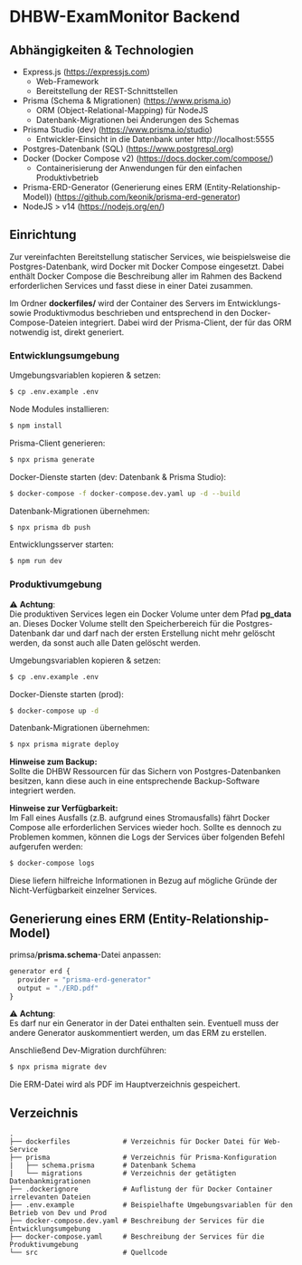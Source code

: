 # DHBW-ExamMonitor Backend

## Abhängigkeiten & Technologien

- Express.js (https://expressjs.com)
  - Web-Framework
  - Bereitstellung der REST-Schnittstellen
- Prisma (Schema & Migrationen) (https://www.prisma.io)
  - ORM (Object-Relational-Mapping) für NodeJS
  - Datenbank-Migrationen bei Änderungen des Schemas
- Prisma Studio (dev) (https://www.prisma.io/studio)
  - Entwickler-Einsicht in die Datenbank unter http://localhost:5555
- Postgres-Datenbank (SQL) (https://www.postgresql.org)
- Docker (Docker Compose v2) (https://docs.docker.com/compose/)
  - Containerisierung der Anwendungen für den einfachen Produktivbetrieb
- Prisma-ERD-Generator (Generierung eines ERM (Entity-Relationship-Model)) (https://github.com/keonik/prisma-erd-generator)
- NodeJS > v14 (https://nodejs.org/en/)

## Einrichtung

Zur vereinfachten Bereitstellung statischer Services, wie beispielsweise die Postgres-Datenbank, wird Docker mit Docker Compose eingesetzt. Dabei enthält Docker Compose die Beschreibung aller im Rahmen des Backend erforderlichen Services und fasst diese in einer Datei zusammen.

Im Ordner **dockerfiles/** wird der Container des Servers im Entwicklungs- sowie Produktivmodus beschrieben und entsprechend in den Docker-Compose-Dateien integriert. Dabei wird der Prisma-Client, der für das ORM notwendig ist, direkt generiert.

### Entwicklungsumgebung

Umgebungsvariablen kopieren & setzen:

```bash
$ cp .env.example .env
```

Node Modules installieren:

```bash
$ npm install
```

Prisma-Client generieren:

```bash
$ npx prisma generate
```

Docker-Dienste starten (dev: Datenbank & Prisma Studio):

```bash
$ docker-compose -f docker-compose.dev.yaml up -d --build
```

Datenbank-Migrationen übernehmen:

```bash
$ npx prisma db push
```

Entwicklungsserver starten:

```bash
$ npm run dev
```

### Produktivumgebung

⚠️ **Achtung**:</br>
Die produktiven Services legen ein Docker Volume unter dem Pfad **pg_data** an. 
Dieses Docker Volume stellt den Speicherbereich für die Postgres-Datenbank dar und darf nach der ersten Erstellung nicht mehr gelöscht werden, da sonst auch alle Daten gelöscht werden.

Umgebungsvariablen kopieren & setzen:

```bash
$ cp .env.example .env
```

Docker-Dienste starten (prod):

```bash
$ docker-compose up -d
```

Datenbank-Migrationen übernehmen:

```bash
$ npx prisma migrate deploy
```

**Hinweise zum Backup:**</br>
Sollte die DHBW Ressourcen für das Sichern von Postgres-Datenbanken besitzen, kann diese auch in eine entsprechende Backup-Software integriert werden.

**Hinweise zur Verfügbarkeit:**</br>
Im Fall eines Ausfalls (z.B. aufgrund eines Stromausfalls) fährt Docker Compose alle erforderlichen Services wieder hoch. Sollte es dennoch zu Problemen kommen, können die Logs der Services über folgenden Befehl aufgerufen werden:

```bash
$ docker-compose logs
```

Diese liefern hilfreiche Informationen in Bezug auf mögliche Gründe der Nicht-Verfügbarkeit einzelner Services.

## Generierung eines ERM (Entity-Relationship-Model)

primsa/**prisma.schema**-Datei anpassen:

```js
generator erd {
  provider = "prisma-erd-generator"
  output = "./ERD.pdf"
}
```

⚠️ **Achtung**:</br>
Es darf nur ein Generator in der Datei enthalten sein. Eventuell muss der andere Generator auskommentiert werden, um das ERM zu erstellen.

Anschließend Dev-Migration durchführen:

```bash
$ npx prisma migrate dev
```

Die ERM-Datei wird als PDF im Hauptverzeichnis gespeichert.

## Verzeichnis

```
.
├── dockerfiles             # Verzeichnis für Docker Datei für Web-Service
├── prisma                  # Verzeichnis für Prisma-Konfiguration
|   ├── schema.prisma       # Datenbank Schema
|   └── migrations          # Verzeichnis der getätigten Datenbankmigrationen
├── .dockerignore           # Auflistung der für Docker Container irrelevanten Dateien
├── .env.example            # Beispielhafte Umgebungsvariablen für den Betrieb von Dev und Prod
├── docker-compose.dev.yaml # Beschreibung der Services für die Entwicklungsumgebung
├── docker-compose.yaml     # Beschreibung der Services für die Produktivumgebung
└── src                     # Quellcode
```
